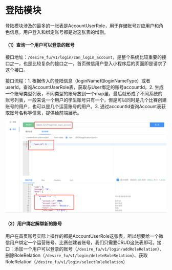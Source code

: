# 登陆模块

登陆模块涉及的最多的一张表是AccountUserRole，用于存储账号对应用户和角色信息，用户登入和绑定账号都是对这张表的增删。

#### （1）查询一个用户可以登录的账号

接口地址：`/desire_fu/v1/login/can_login_account`，是整个系统比较重要的接口之一，也是比较复杂的接口之一，首页微信用户登入小程序后的页面即是请求了这个接口。

接口流程：1. 根据传入的登陆信息（loginName和loginNameType）或者userId，查询AccountUserRole表，获取与User绑定的账号accountId。2. 生成一个账号类型列表，不同类型的账号放到一个map里，最后就形成了不同系统的账号列表，一般来说一个用户的学生账号只有一个，但是可以同时是几个比赛创建账号的用户，也可以是几个运营账号的用户。3. 通过accountId查询Account表获取账号名称等信息，提供给前端展示。

![&#x8BF7;&#x6C42;&#x793A;&#x4F8B;](../../.gitbook/assets/image%20%2820%29.png)

#### （2）用户绑定解绑新的账号

用户在首页账号实际上操作的都是AccountUserRole这张表，所以想要给一个微信用户绑定一个运营账号、比赛创建者账号，我们只需要CRUD这张表即可。接口：添加一个用户可以登录的账号（`/desire_fu/v1/login/addRoleRelation`）、删除RoleRelation（`/desire_fu/v1/login/deleteRoleRelation`）、获取RoleRelation（`/desire_fu/v1/login/selectRoleRelation`）

